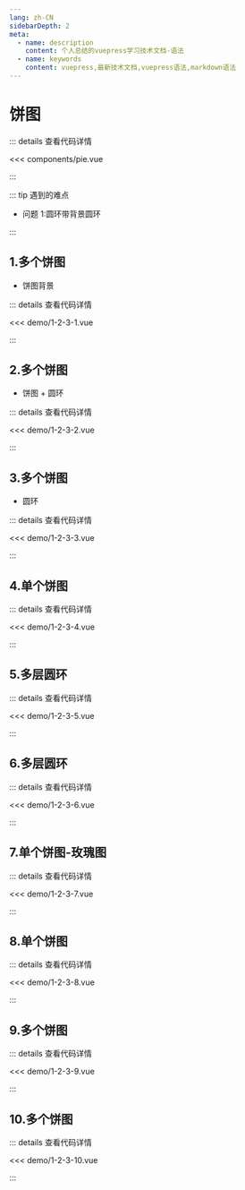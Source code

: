 ```yaml
---
lang: zh-CN
sidebarDepth: 2
meta:
  - name: description
    content: 个人总结的vuepress学习技术文档-语法
  - name: keywords
    content: vuepress,最新技术文档,vuepress语法,markdown语法
---
```


# 饼图

::: details 查看代码详情

<<< components/pie.vue

:::

::: tip 遇到的难点

- 问题 1:圆环带背景圆环

:::

## 1.多个饼图

- 饼图背景

  <Container url="http://localhost:8090/resume/?type=echarts&name=1-2-3-1.vue" />

::: details 查看代码详情

<<< demo/1-2-3-1.vue

:::

## 2.多个饼图

- 饼图 + 圆环

  <Container url="http://localhost:8090/resume/?type=echarts&name=1-2-3-2.vue" />

::: details 查看代码详情

<<< demo/1-2-3-2.vue

:::

## 3.多个饼图

- 圆环

  <Container url="http://localhost:8090/resume/?type=echarts&name=1-2-3-3.vue" />

::: details 查看代码详情

<<< demo/1-2-3-3.vue

:::

## 4.单个饼图

  <Container url="http://localhost:8090/resume/?type=echarts&name=1-2-3-4.vue" />

::: details 查看代码详情

<<< demo/1-2-3-4.vue

:::

## 5.多层圆环

  <Container url="http://localhost:8090/resume/?type=echarts&name=1-2-3-5.vue" />

::: details 查看代码详情

<<< demo/1-2-3-5.vue

:::

## 6.多层圆环

  <Container url="http://localhost:8090/resume/?type=echarts&name=1-2-3-6.vue" />

::: details 查看代码详情

<<< demo/1-2-3-6.vue

:::

## 7.单个饼图-玫瑰图

  <Container url="http://localhost:8090/resume/?type=echarts&name=1-2-3-7.vue" />

::: details 查看代码详情

<<< demo/1-2-3-7.vue

:::

## 8.单个饼图

  <Container url="http://localhost:8090/resume/?type=echarts&name=1-2-3-8.vue" />

::: details 查看代码详情

<<< demo/1-2-3-8.vue

:::

## 9.多个饼图

  <Container url="http://localhost:8090/resume/?type=echarts&name=1-2-3-9.vue" />

::: details 查看代码详情

<<< demo/1-2-3-9.vue

:::

## 10.多个饼图

  <Container url="http://localhost:8090/resume/?type=echarts&name=1-2-3-10.vue" />

::: details 查看代码详情

<<< demo/1-2-3-10.vue

:::
